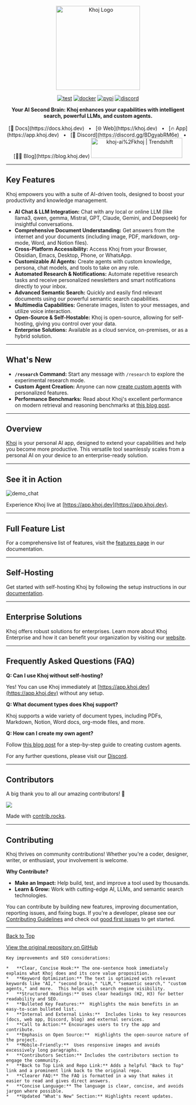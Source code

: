<p align="center">
  <img src="https://assets.khoj.dev/khoj-logo-sideways-1200x540.png" width="230" alt="Khoj Logo">
</p>

<div align="center">

[![test](https://github.com/khoj-ai/khoj/actions/workflows/test.yml/badge.svg)](https://github.com/khoj-ai/khoj/actions/workflows/test.yml)
[![docker](https://github.com/khoj-ai/khoj/actions/workflows/dockerize.yml/badge.svg)](https://github.com/khoj-ai/khoj/pkgs/container/khoj)
[![pypi](https://github.com/khoj-ai/khoj/actions/workflows/pypi.yml/badge.svg)](https://pypi.org/project/khoj/)
[![discord](https://img.shields.io/discord/1112065956647284756?style=plastic&label=discord)](https://discord.gg/BDgyabRM6e)

</div>

<div align="center">
  <b>Your AI Second Brain: Khoj enhances your capabilities with intelligent search, powerful LLMs, and custom agents.</b>
</div>

<br />

<div align="center">
  [📑 Docs](https://docs.khoj.dev) &nbsp;&nbsp;•&nbsp;&nbsp; [🌐 Web](https://khoj.dev) &nbsp;&nbsp;•&nbsp;&nbsp; [🔥 App](https://app.khoj.dev) &nbsp;&nbsp;•&nbsp;&nbsp; [💬 Discord](https://discord.gg/BDgyabRM6e) &nbsp;&nbsp;•&nbsp;&nbsp; [✍🏽 Blog](https://blog.khoj.dev)
  <a href="https://trendshift.io/repositories/10318" target="_blank">
    <img src="https://trendshift.io/api/badge/repositories/10318" alt="khoj-ai%2Fkhoj | Trendshift" style="width: 250px; height: 55px;" width="250" height="55"/>
  </a>
</div>

---

## Key Features

Khoj empowers you with a suite of AI-driven tools, designed to boost your productivity and knowledge management.

*   **AI Chat & LLM Integration:** Chat with any local or online LLM (like llama3, qwen, gemma, Mistral, GPT, Claude, Gemini, and Deepseek) for insightful conversations.
*   **Comprehensive Document Understanding:** Get answers from the internet and your documents (including image, PDF, markdown, org-mode, Word, and Notion files).
*   **Cross-Platform Accessibility:** Access Khoj from your Browser, Obsidian, Emacs, Desktop, Phone, or WhatsApp.
*   **Customizable AI Agents:** Create agents with custom knowledge, persona, chat models, and tools to take on any role.
*   **Automated Research & Notifications:** Automate repetitive research tasks and receive personalized newsletters and smart notifications directly to your inbox.
*   **Advanced Semantic Search:** Quickly and easily find relevant documents using our powerful semantic search capabilities.
*   **Multimedia Capabilities:** Generate images, listen to your messages, and utilize voice interaction.
*   **Open-Source & Self-Hostable:** Khoj is open-source, allowing for self-hosting, giving you control over your data.
*   **Enterprise Solutions:** Available as a cloud service, on-premises, or as a hybrid solution.

---

## What's New

*   **`/research` Command:** Start any message with `/research` to explore the experimental research mode.
*   **Custom Agent Creation:** Anyone can now [create custom agents](https://blog.khoj.dev/posts/create-agents-on-khoj/) with personalized features.
*   **Performance Benchmarks:** Read about Khoj's excellent performance on modern retrieval and reasoning benchmarks at [this blog post](https://blog.khoj.dev/posts/evaluate-khoj-quality/).

---

## Overview

[Khoj](https://khoj.dev) is your personal AI app, designed to extend your capabilities and help you become more productive. This versatile tool seamlessly scales from a personal AI on your device to an enterprise-ready solution.

---

## See it in Action

![demo_chat](https://github.com/khoj-ai/khoj/blob/master/documentation/assets/img/quadratic_equation_khoj_web.gif?raw=true)

Experience Khoj live at [https://app.khoj.dev](https://app.khoj.dev).

---

## Full Feature List

For a comprehensive list of features, visit the [features page](https://docs.khoj.dev/category/features) in our documentation.

---

## Self-Hosting

Get started with self-hosting Khoj by following the setup instructions in our [documentation](https://docs.khoj.dev/get-started/setup).

---

## Enterprise Solutions

Khoj offers robust solutions for enterprises. Learn more about Khoj Enterprise and how it can benefit your organization by visiting our [website](https://khoj.dev/teams).

---

## Frequently Asked Questions (FAQ)

**Q: Can I use Khoj without self-hosting?**

Yes! You can use Khoj immediately at [https://app.khoj.dev](https://app.khoj.dev) without any setup.

**Q: What document types does Khoj support?**

Khoj supports a wide variety of document types, including PDFs, Markdown, Notion, Word docs, org-mode files, and more.

**Q: How can I create my own agent?**

Follow [this blog post](https://blog.khoj.dev/posts/create-agents-on-khoj/) for a step-by-step guide to creating custom agents.

For any further questions, please visit our [Discord](https://discord.gg/BDgyabRM6e).

---

## Contributors

A big thank you to all our amazing contributors! 🎉

<a href="https://github.com/khoj-ai/khoj/graphs/contributors">
  <img src="https://contrib.rocks/image?repo=khoj-ai/khoj" />
</a>

Made with [contrib.rocks](https://contrib.rocks).

---

## Contributing

Khoj thrives on community contributions! Whether you're a coder, designer, writer, or enthusiast, your involvement is welcome.

**Why Contribute?**

*   **Make an Impact:** Help build, test, and improve a tool used by thousands.
*   **Learn & Grow:** Work with cutting-edge AI, LLMs, and semantic search technologies.

You can contribute by building new features, improving documentation, reporting issues, and fixing bugs. If you're a developer, please see our [Contributing Guidelines](https://docs.khoj.dev/contributing/development) and check out [good first issues](https://github.com/khoj-ai/khoj/contribute) to get started.

---

[Back to Top](#)

[View the original repository on GitHub](https://github.com/khoj-ai/khoj)
```
Key improvements and SEO considerations:

*   **Clear, Concise Hook:** The one-sentence hook immediately explains what Khoj does and its core value proposition.
*   **Keyword Optimization:** The text is optimized with relevant keywords like "AI," "second brain," "LLM," "semantic search," "custom agents," and more.  This helps with search engine visibility.
*   **Structured Headings:** Uses clear headings (H2, H3) for better readability and SEO.
*   **Bulleted Key Features:**  Highlights the main benefits in an easy-to-scan bulleted list.
*   **Internal and External Links:**  Includes links to key resources (docs, web app, Discord, blog) and external services.
*   **Call to Action:** Encourages users to try the app and contribute.
*   **Emphasis on Open Source:**  Highlights the open-source nature of the project.
*   **Mobile-Friendly:**  Uses responsive images and avoids excessively long paragraphs.
*   **Contributors Section:** Includes the contributors section to engage the community.
*   **Back to Top Link and Repo Link:** Adds a helpful "Back to Top" link and a prominent link back to the original repo.
*   **Clearer FAQ:** The FAQ is formatted in a way that makes it easier to read and gives direct answers.
*   **Concise Language:** The language is clear, concise, and avoids jargon where possible.
*   **Updated "What's New" Section:** Highlights recent updates.